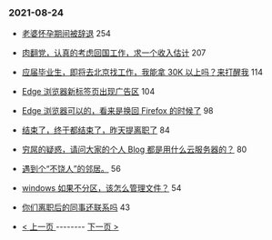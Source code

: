 ### 2021-08-24 
- [老婆怀孕期间被辞退](https://www.v2ex.com/t/797565) 254
- [肉翻党，认真的考虑回国工作，求一个收入估计](https://www.v2ex.com/t/797548) 207
- [应届毕业生，即将去北京找工作，我能拿 30K 以上吗？来打醒我](https://www.v2ex.com/t/797586) 114
- [Edge 浏览器新标签页出现广告区](https://www.v2ex.com/t/797669) 104
- [Edge 浏览器可以的，看来是换回 Firefox 的时候了](https://www.v2ex.com/t/797673) 98
- [结束了，终于都结束了，昨天提离职了](https://www.v2ex.com/t/797606) 84
- [穷屌的疑惑，请问大家的个人 Blog 都是用什么云服务器的？](https://www.v2ex.com/t/797649) 80
- [遇到个“不饶人”的邻居。](https://www.v2ex.com/t/797681) 56
- [windows 如果不分区，该怎么管理文件？](https://www.v2ex.com/t/797639) 54
- [你们离职后的同事还联系吗](https://www.v2ex.com/t/797597) 43 

- [ < 上一页 ](https://github.com/able8/v2ex-hot-record/blob/master/2021-08-23.md) -------- [ 下一页 > ](https://github.com/able8/v2ex-hot-record/blob/master/2021-08-25.md)
